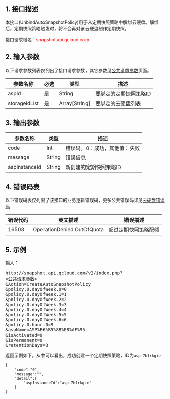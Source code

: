 
## 1. 接口描述

本接口(UnbindAutoSnapshotPolicy)用于从定期快照策略中解绑云硬盘。解绑后，定期快照策略触发时，将不会再对该云硬盘制作定期快照。



接口请求域名：<font style="color:red">snapshot.api.qcloud.com</font>


## 2. 输入参数

以下请求参数列表仅列出了接口请求参数，其它参数见[公共请求参数](http://tcecqpoc.fsphere.cn/document/product/240/8320)页面。


| 参数名称 | 必选  | 类型 | 描述 |
|---------|---------|---------|---------|
| aspId | 是 | String | 要绑定的定期快照策略ID |
| storageIdList | 是 | Array[String] | 要绑定的云硬盘列表 |


## 3. 输出参数

| 参数名称 | 类型 | 描述 |
|---------|---------|---------|
| code | Int | 错误码。0：成功，其他值：失败|
| message | String | 错误信息|
| aspInstanceId | String | 新创建的定期快照策略ID |

## 4. 错误码表

以下错误码表仅列出了该接口的业务逻辑错误码，更多公共错误码详见[云硬盘错误码](http://tcecqpoc.fsphere.cn/doc/api/364/4207)

| 错误代码 | 英文描述 | 错误描述 |
| ------- | ------- | ------- |
| 16503 |  OperationDenied.OutOfQuota | 超过定期快照策略配额 |


## 5. 示例

输入：
<pre>
http://snapshot.api.qcloud.com/v2/index.php?
<<a href="http://tcecqpoc.fsphere.cn/doc/api/229/6976">公共请求参数</a>>
&Action=CreateAutoSnapshotPolicy
&policy.0.dayOfWeek.0=0
&policy.0.dayOfWeek.1=1
&policy.0.dayOfWeek.2=2
&policy.0.dayOfWeek.3=3
&policy.0.dayOfWeek.4=4
&policy.0.dayOfWeek.5=5
&policy.0.dayOfWeek.6=6
&policy.0.hour.0=9
&aspName=ASP%E6%B5%8B%E8%AF%95
&isActivated=0
&isPermanent=0
&retentionDays=3
</pre>

返回示例如下。从中可以看出，成功创建一个定期快照策略，ID为`asp-7b1rkgie`

```
{
    "code":"0",
    "message":"",
	"detail":{
		"aspInstanceId":"asp-7b1rkgie"
	}
}
```
